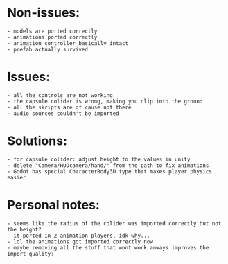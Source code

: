 # Non-issues:

    - models are ported correctly
    - animations ported correctly
    - animation controller basically intact
    - prefab actually survived

# Issues:
    
    - all the controls are not working
    - the capsule colider is wrong, making you clip into the ground
    - all the skripts are of cause not there
    - audio sources couldn't be imported

# Solutions:

    - for capsule colider: adjust height to the values in unity
    - delete "Camera/HUDcamera/hand/" from the path to fix animations
    - Godot has special CharacterBody3D type that makes player physics easier

# Personal notes:

    - seems like the radius of the colider was imported correctly but not the height?
    - it ported in 2 animation players, idk why...
    - lol the animations got imported correctly now
    - maybe removing all the stuff that wont work anways improves the import quality?